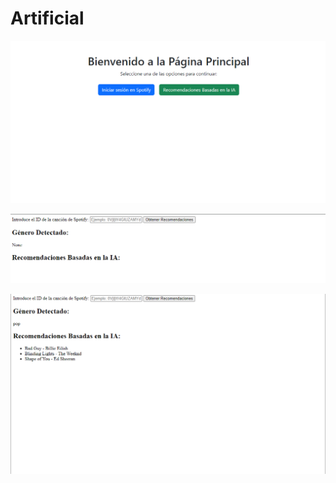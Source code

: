 # Artificial

![](https://github.com/Capi2023/Artificial/blob/main/static/imagens/Captura%20de%20pantalla%202024-10-03%20125221.png)

![](https://github.com/Capi2023/Artificial/blob/main/static/imagens/Captura%20de%20pantalla%202024-10-03%20125233.png)

![](https://github.com/Capi2023/Artificial/blob/main/static/imagens/Captura%20de%20pantalla%202024-10-03%20125249.png)
